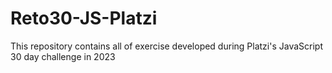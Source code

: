 # Reto30-JS-Platzi
This repository contains all of exercise developed during Platzi's JavaScript 30 day challenge in 2023
